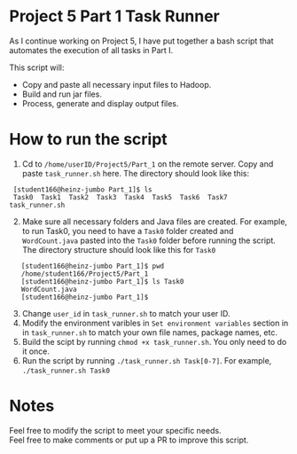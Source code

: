 
# Project 5 Part 1 Task Runner 

As I continue working on Project 5, I have put together a bash script that automates the execution of all tasks in Part I.

This script will:
- Copy and paste all necessary input files to Hadoop.
- Build and run jar files.
- Process, generate and display output files.

 # How to run the script
 1. Cd to `/home/userID/Project5/Part_1` on the remote server. Copy and paste `task_runner.sh` here. The directory should look like this:
 ```
  [student166@heinz-jumbo Part_1]$ ls
  Task0  Task1  Task2  Task3  Task4  Task5  Task6  Task7  task_runner.sh
 ```
 2. Make sure all necessary folders and Java files are created. For example, to run Task0, you need to have a `Task0` folder created and `WordCount.java` pasted into the `Task0` folder before running the script. The directory structure should look like this for `Task0` 
 ```
    [student166@heinz-jumbo Part_1]$ pwd
    /home/student166/Project5/Part_1
    [student166@heinz-jumbo Part_1]$ ls Task0
    WordCount.java
    [student166@heinz-jumbo Part_1]$
 ```
 3. Change `user_id` in `task_runner.sh` to match your user ID.
 4. Modify the environment varibles in `Set environment variables` section in in `task_runner.sh` to match your own file names, package names, etc.
 5. Build the scipt by running `chmod +x task_runner.sh`. You only need to do it once.
 6. Run the script by running `./task_runner.sh Task[0-7]`. For example, `./task_runner.sh Task0`

 # Notes
 Feel free to modify the script to meet your specific needs. <br>
 Feel free to make comments or put up a PR to improve this script.
 